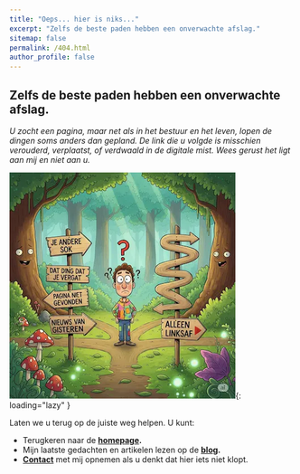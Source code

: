 ```yaml
---
title: "Oeps... hier is niks..."
excerpt: "Zelfs de beste paden hebben een onverwachte afslag."
sitemap: false
permalink: /404.html
author_profile: false
---
```



## Zelfs de beste paden hebben een onverwachte afslag.

_U zocht een pagina, maar net als in het bestuur en het leven, lopen de dingen soms anders dan gepland. De link die u volgde is misschien verouderd, verplaatst, of verdwaald in de digitale mist. Wees gerust het ligt aan mij en niet aan u._

![Verdwaald in het digitale bos](/assets/images/404-verdwaald.webp){: loading="lazy" }

Laten we u terug op de juiste weg helpen. U kunt:

* Terugkeren naar de **[homepage](/).**
* Mijn laatste gedachten en artikelen lezen op de **[blog](/posts/).**
* **[Contact](/contact/)** met mij opnemen als u denkt dat hier iets niet klopt.
